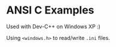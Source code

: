 # ANSI C Examples

Used with Dev-C++ on Windows XP :)

Using `<windows.h>` to read/write `.ini` files.
